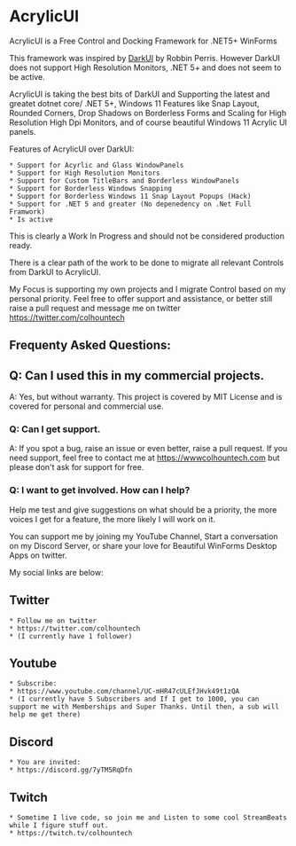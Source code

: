 # AcrylicUI
AcrylicUI is a Free Control and Docking Framework for .NET5+ WinForms 

This framework was inspired by [DarkUI](https://github.com/RobinPerris/DarkUI) by Robbin Perris. However DarkUI does not support High Resolution Monitors, .NET 5+ and does not seem to be active. 

AcrylicUI is taking the best bits of DarkUI and Supporting the latest and greatet dotnet core/ .NET 5+,  Windows 11 Features like Snap Layout, Rounded Corners, Drop Shadows on Borderless Forms and Scaling for High Resolution High Dpi Monitors, and of course beautiful Windows 11 Acrylic UI panels.

Features of AcrylicUI over DarkUI:

    * Support for Acyrlic and Glass WindowPanels
    * Support for High Resolution Monitors
    * Support for Custom TitleBars and Borderless WindowPanels
    * Support for Borderless Windows Snapping
    * Support for Borderless Windows 11 Snap Layout Popups (Hack)
    * Support for .NET 5 and greater (No depenedency on .Net Full Framwork)
    * Is active

This is clearly a Work In Progress and should not be considered production ready.

There is a clear path of the work to be done to migrate all relevant Controls from DarkUI to AcrylicUI. 

My Focus is supporting my own projects and I migrate Control based on my personal priority. 
Feel free to offer support and assistance, or better still 
raise a pull request and message me on twitter https://twitter.com/colhountech

## Frequenty Asked Questions:

## Q: Can I used this in my commercial projects.

A: Yes, but without warranty. This project is covered by MIT License and is covered for personal and commercial use. 

### Q: Can I get support.
A: If you spot a bug, raise an issue or even better, raise a pull request. If you need support, feel free to contact me at https://wwwcolhountech.com but please don't ask for support for free. 

### Q: I want to get involved. How can I help?

Help me test and give suggestions on what should be a priority, the more voices I get for a feature, the more likely I will work on it.

You can support me by joining my YouTube Channel, Start a conversation on my Discord Server, or share your love for Beautiful WinForms Desktop Apps on twitter.

My social links are below:

## Twitter

    * Follow me on twitter 
    * https://twitter.com/colhountech
    * (I currently have 1 follower)

## Youtube

    * Subscribe: 
    * https://www.youtube.com/channel/UC-mHR47cULEfJHvk49t1zQA
    * (I currently have 5 Subscribers and If I get to 1000, you can support me with Memberships and Super Thanks. Until then, a sub will help me get there)
    
## Discord

    * You are invited: 
    * https://discord.gg/7yTM5RqDfn

## Twitch

    * Sometime I live code, so join me and Listen to some cool StreamBeats while I figure stuff out.
    * https://twitch.tv/colhountech










